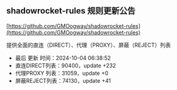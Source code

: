 ## shadowrocket-rules 规则更新公告

[https://github.com/GMOogway/shadowrocket-rules](https://github.com/GMOogway/shadowrocket-rules)

提供全面的直连（DIRECT）、代理（PROXY）、屏蔽（REJECT）列表
- 最后 更新 时间：2024-10-04 06:38:52
- 直连DIRECT列表：90400，update +232
- 代理PROXY 列表：31059，update +0
- 屏蔽REJECT列表：74130，update +41